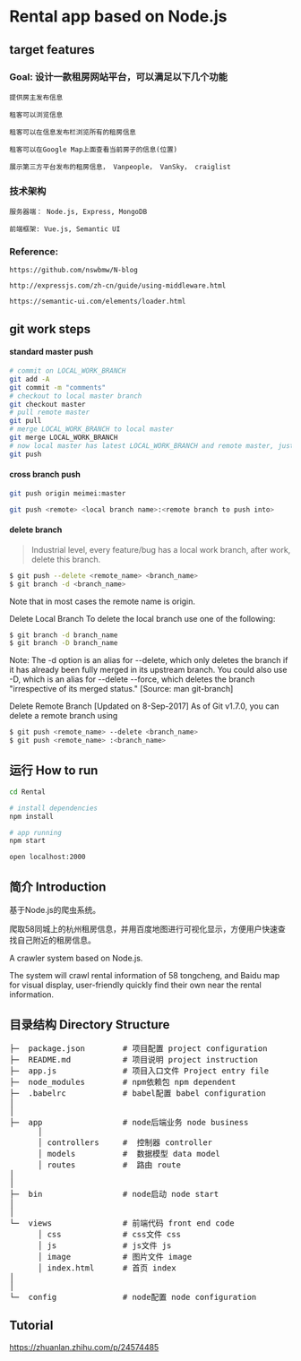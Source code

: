 # Rental app based on Node.js

## target features

### Goal: 设计一款租房网站平台，可以满足以下几个功能

 	提供房主发布信息
 
 	租客可以浏览信息
 
 	租客可以在信息发布栏浏览所有的租房信息
 
 	租客可以在Google Map上面查看当前房子的信息(位置)
 
 	展示第三方平台发布的租房信息， Vanpeople， VanSky， craiglist


### 技术架构

	服务器端： Node.js, Express, MongoDB

	前端框架: Vue.js, Semantic UI

### Reference: 

	https://github.com/nswbmw/N-blog

	http://expressjs.com/zh-cn/guide/using-middleware.html

	https://semantic-ui.com/elements/loader.html


## git work steps

#### standard master push

```bash
# commit on LOCAL_WORK_BRANCH
git add -A
git commit -m "comments"
# checkout to local master branch
git checkout master
# pull remote master
git pull
# merge LOCAL_WORK_BRANCH to local master
git merge LOCAL_WORK_BRANCH
# now local master has latest LOCAL_WORK_BRANCH and remote master, just push to remote master
git push
```

#### cross branch push
```bash
git push origin meimei:master
```

```bash
git push <remote> <local branch name>:<remote branch to push into>
```

#### delete branch

> Industrial level, every feature/bug has a local work branch, after work, delete this branch.

```bash
$ git push --delete <remote_name> <branch_name>
$ git branch -d <branch_name>
```
Note that in most cases the remote name is origin.

Delete Local Branch
To delete the local branch use one of the following:
```bash
$ git branch -d branch_name
$ git branch -D branch_name
```
Note: The -d option is an alias for --delete, which only deletes the branch if it has already been fully merged in its upstream branch. You could also use -D, which is an alias for --delete --force, which deletes the branch "irrespective of its merged status." [Source: man git-branch]

Delete Remote Branch [Updated on 8-Sep-2017]
As of Git v1.7.0, you can delete a remote branch using
```bash
$ git push <remote_name> --delete <branch_name>
$ git push <remote_name> :<branch_name>
```

## 运行 How to run

```bash
cd Rental

# install dependencies
npm install

# app running
npm start
```


	open localhost:2000


## 简介 Introduction

基于Node.js的爬虫系统。

爬取58同城上的杭州租房信息，并用百度地图进行可视化显示，方便用户快速查找自己附近的租房信息。

A crawler system based on Node.js.

The system will crawl rental information of 58 tongcheng, and Baidu map for visual display, user-friendly quickly find their own near the rental information.

## 目录结构 Directory Structure
<pre>
├─  package.json        # 项目配置 project configuration
├─  README.md           # 项目说明 project instruction
├─  app.js              # 项目入口文件 Project entry file
├─  node_modules        # npm依赖包 npm dependent
├─  .babelrc            # babel配置 babel configuration
│
│
├─  app                 # node后端业务 node business
      │
      │ controllers     #  控制器 controller
      │ models          #  数据模型 data model
      │ routes          #  路由 route
│
│
├─  bin                 # node启动 node start
│
│
└─  views               # 前端代码 front end code 
      │ css             # css文件 css
      │ js              # js文件 js
      │ image           # 图片文件 image
      │ index.html      # 首页 index
│
│
└─  config              # node配置 node configuration
</pre>


## Tutorial

https://zhuanlan.zhihu.com/p/24574485
